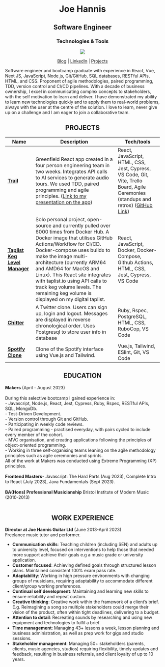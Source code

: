 <h1 align="center">Joe Hannis</h1>

<h2 align="center">Software Engineer</h2>

<h3 align="center">Technologies & Tools</h3>

<p align="center">
  <a href="https://skillicons.dev">
    <img src="https://skillicons.dev/icons?i=react,js,nodejs,vuejs,tailwind,ruby,docker,html,css,mongodb,postgres,bash" />
  </a>
</p>



<p align="center">
  <a href="https://tinyurl.com/aed4n982">Blog</a>  | 
  <a href="https://www.linkedin.com/in/joe-hannis/">LinkedIn</a> | 
  <a href="https://github.com/joehannis/joehannis/blob/master/README.md#projects">Projects</a> 
</p>

Software engineer and bootcamp graduate with experience in React, Vue, Next JS, JavaScript, Node.js, Git/GitHub, SQL databases, RESTful APIs, HTML, and CSS. Proponent of agile methodologies, paired programming, TDD, version control and CI/CD pipelines. With a decade of business ownership, I excel in communicating complex concepts to stakeholders, with the self motivation to learn and deliver. I have demonstrated my ability to learn new technologies quickly and to apply them to real-world problems, always with the user at the centre of the solution. I love to learn, never give up on a challenge and I am eager to join a collaborative team.

<h2 align="center">PROJECTS</h2>

| Name                         | Description       | Tech/tools        |
| ---------------------------- | ----------------- | ----------------- |
| [**Trail**](https://trailapp.net)            | Greenfield React app created in a four person engineering team in two weeks. Integrates API calls to AI services to generate audio tours. We used TDD, paired programming and agile principles. ([Link to my presentation on the app](https://drive.google.com/file/d/1mSIrJ8QDvIhS6k-yOBnWxjJ6bwq7LsCW/view?usp=drive_link)) | React, JavaScript, HTML, CSS, Jest, Cypress, VS Code, Git, Vite, Trello Board, Agile Ceremonies (standups and retros) ([GitHub Link](https://tinyurl.com/a5vmybxs)) |
| [**Taplist Keg Level Manager**](https://tinyurl.com/26pfusx3)                 |Solo personal project, open-source and currently pulled over 6000 times from Docker Hub. A Docker image that utilises GitHub Actions/Workflow for CI/CD. Docker-compose uses buildx to make the image multi-architecture (currently ARM64 and AMD64 for MacOS and Linux). This React site integrates with taplist.io using API calls to track keg volume levels. The remaining keg volume is displayed on my digital taplist.| React, JavaScript, Docker, Docker-Compose, Github Actions, HTML, CSS, Jest, Cypress, VS Code |
| [**Chitter**](https://tinyurl.com/2p8umkyf)                 | A Twitter clone. Users can sign up, login and logout. Messages are displayed in reverse chronological order. Uses Postgresql to store user info in database  | Ruby, Rspec, PostgreSQL, HTML, CSS, RuboCop, VS Code |
| [**Spotify Clone**](http://tinyurl.com/2s36x26s)                |Clone of the Spotify interface using Vue.js and Tailwind. | Vue.js, Tailwind, ESlint, Git, VS Code |

<h2 align="center">EDUCATION</h2>
<strong>Makers</strong> (April - August 2023)</br></br> 
During this selective bootcamp I gained experience in:</br>
- Javascript, Node.js, React,  Jest, Cypress, Ruby, Rspec, RESTful APIs, SQL, MongoDb.</br>
- Test-Driven Development.</br>
- Version control through Git and GitHub.</br>
- Participating in weekly code reviews.</br>
- Paired programming - practised everyday, with pairs cycled to include every member of the cohort.</br> 
- MVC organisation, and creating applications following the principles of object-oriented programming.</br>
- Working in three self-organising teams leaning on the agile methodology principles such as agile ceremonies and sprints.</br>
All of the work at Makers was conducted using Extreme Programming (XP) principles.</br></br>
<strong>Frontend Masters</strong>- Javascript: The Hard Parts (Aug 2023), Complete Intro to React (July 2023), Java Fundamentals (Sept 2023).</br></br>
<strong>BA(Hons) Professional Musicianship</strong> Bristol Institute of Modern Music (2010-2013)</br></br>

<h2 align="center">WORK EXPERIENCE</h2>
<strong>Director at Joe Hannis Guitar Ltd</strong> (June 2013-April 2023)</br>
Freelance music tutor and performer.

- <strong>Communication skills</strong>: Teaching children (including SEN) and adults up to university level, focused on interventions to help those that needed more support achieve their goals e.g a music grade or university application.</br>
- <strong>Customer focused</strong>: Achieving defined goals through structured lesson plans. Maintained consistent 100% exam pass rate.</br>
- <strong>Adaptability</strong>: Working in high pressure environments with changing groups of musicians, requiring adaptability to accommodate different client/group working preferences.</br>
- <strong>Continual self development</strong>:  Maintaining and learning new skills to ensure reliability and repeat custom.</br>
- <strong>Creative thinking</strong>: Creative work within the framework of a client’s brief. E.g. Reimagining a song so multiple stakeholders could merge their vision of the product, often within tight deadlines, delivering to a budget.</br>
- <strong>Attention to detail</strong>: Recreating sounds by researching and using new equipment and technologies to fulfil a brief.</br>
- <strong>Time management</strong>: Managing 43+ lessons a week, lesson planning and business administration, as well as prep work for gigs and studio sessions.</br>
- <strong>Stakeholder management</strong>:  Managing 50+ stakeholders (parents, clients, music agencies, studios) requiring flexibility, timely updates and feedback, resulting in business referrals, and client loyalty of up to 10 years.</br>
